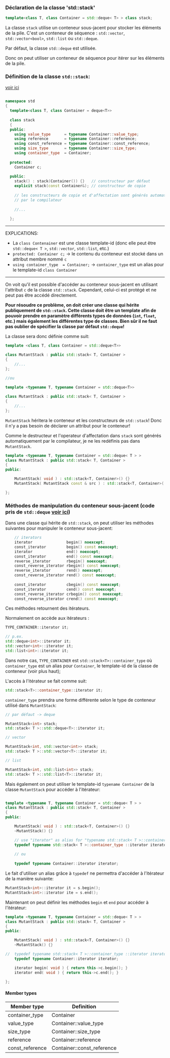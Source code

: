 ### Déclaration de la classe 'std::stack'

```c++
template<class T, class Container = std::deque< T> > class stack;
```
La classe `stack` utilise un conteneur sous-jacent pour stocker les éléments de la pile.
C'est un conteneur de séquence : `std::vector`, `std::vector<bool>`, `std::list` ou `std::deque`.

Par défaut, la classe `std::deque` est utilisée.

Donc on peut utiliser un conteneur de séquence pour itérer sur les éléments de la pile.


### Définition de la classe `std::stack`:

[voir ici](https://en.cppreference.com/w/cpp/header/stack)

```c++

namespace std 
{
  template<class T, class Container = deque<T>>
		  
  class stack 
  {
  public:
    using value_type      = typename Container::value_type;
    using reference       = typename Container::reference;
    using const_reference = typename Container::const_reference;
    using size_type       = typename Container::size_type;
    using container_type  = Container;
 
  protected:
    Container c;
 
  public:
    stack() : stack(Container()) {}   // constructeur par défaut
    explicit stack(const Container&); // constructeur de copie
	
    // les constructeurs de copie et d'affectation sont générés automatiquement
    // par le compilateur
	
    //...
	
  };
```

---
EXPLICATIONS: 
- La `class Contenainer` est une classe template-id (donc elle peut être `std::deque< T >`, `std::vector`, `std::list`, etc.)
- `protected: Container c;` -> le contenu du conteneur est stocké dans un attribut membre nommé `c`
- `using container_type  = Container;` -> `container_type` est un alias pour le template-id `class Container`
---

On voit qu'il est possible d'accéder au conteneur sous-jacent en utilisant l'attribut `c` de la classe `std::stack`.
Cependant, celui-ci est protégé et ne peut pas être accédé directement.

**Pour résoudre ce problème, on doit créer une classe qui hérite publiquement de `std::stack`. 
Cette classe doit être un template afin de pouvoir prendre en paramètre différents
types de données (`int`, `float`, etc.) mais également les différentes type de classes. Bien sûr il 
ne faut pas oublier de spécifier la classe par défaut `std::deque`!**

La classe sera donc définie comme suit:

```c++
template <class T, class Container = std::deque<T>>

class MutantStack : public std::stack< T, Container >
{
	//...
};

//ou
		
template <typename T, typename Container = std::deque<T>>

class MutantStack : public std::stack< T, Container >
{
    //...
};
```
`MutantStack` héritera le conteneur et les constructeurs de `std::stack`!
Donc il n'y a pas besoin de déclarer un attribut pour le conteneur!

Comme le destructeur et l'operateur d'affectation dans `stack` sont générés automatiquement 
par le compilateur, je ne les redéfinis pas dans `MutantStack`.

```c++
template <typename T, typename Container = std::deque< T > >
class MutantStack : public std::stack< T, Container >
{
public:

	MutantStack( void ) : std::stack<T, Container>() {}
	MutantStack( MutantStack const & src ) : std::stack<T, Container>( src ) {}

};
```

### Méthodes de manipulation du conteneur sous-jacent (code pris de `std::deque` [voir ici](https://en.cppreference.com/w/cpp/header/deque))

Dans une classe qui hérite de `std::stack`, on peut utiliser les méthodes suivantes pour 
manipuler le conteneur sous-jacent:

```c++
    // iterators
    iterator               begin() noexcept;
    const_iterator         begin() const noexcept;
    iterator               end() noexcept;
    const_iterator         end() const noexcept;
    reverse_iterator       rbegin() noexcept;
    const_reverse_iterator rbegin() const noexcept;
    reverse_iterator       rend() noexcept;
    const_reverse_iterator rend() const noexcept;
 
    const_iterator         cbegin() const noexcept;
    const_iterator         cend() const noexcept;
    const_reverse_iterator crbegin() const noexcept;
    const_reverse_iterator crend() const noexcept;
```

Ces méthodes retournent des itérateurs.

Normalement on accède aux itérateurs :

```c++
TYPE_CONTAINER::iterator it;

// p.ex.
std::deque<int>::iterator it;
std::vector<int>::iterator it;
std::list<int>::iterator it;
```

Dans notre cas, `TYPE_CONTAINER` est `std::stack<T>::container_type` où `container_type`
est un alias pour `Container`, le template-id de la classe de conteneur (voir plus haut);

L'accès à l'itérateur se fait comme suit:

```c++
std::stack<T>::container_type::iterator it;
```

`container_type` prendra une forme différente selon le type de conteneur utilisé dans `MutantStack`:

```c++
// par défaut -> deque

MutantStack<int> stack;
std::stack< T >::std::deque<T>::iterator it;

// vector

MutantStack<int, std::vector<int>> stack;
std::stack< T >::std::vector<T>::iterator it;

// list

MutantStack<int, std::list<int>> stack;
std::stack< T >::std::list<T>::iterator it;
```

Mais également on peut utiliser le template-id `typename Container` de la classe `MutantStack` pour accéder à l'itérateur:

```c++

template <typename T, typename Container = std::deque< T > >
class MutantStack : public std::stack< T, Container >
{
public:

	MutantStack( void ) : std::stack<T, Container>() {}
	~MutantStack() {}

	// use "iterator" as alias for "typename std::stack< T >::container_type::iterator"
	typedef typename std::stack< T >::container_type ::iterator iterator;
	
	// ou
	
	typedef typename Container::iterator iterator;

```

Le fait d'utiliser un alias grâce à `typedef` ne permettra d'accéder à l'itérateur de la manière suivante:

```c++
MutantStack<int>::iterator it = s.begin();
MutantStack<int>::iterator ite = s.end();
```

Maintenant on peut définir les méthodes `begin` et `end` pour accéder à l'itérateur:

```c++
template <typename T, typename Container = std::deque< T > >
class MutantStack : public std::stack< T, Container >
{
public:

	MutantStack( void ) : std::stack<T, Container>() {}
	~MutantStack() {}

//	typedef typename std::stack< T >::container_type ::iterator iterator;
	typedef typename Container::iterator iterator;

	iterator begin( void ) { return this->c.begin(); }
	iterator end( void ) { return this->c.end(); }

};
```


#### Member types

| Member type     | Definition                 |
|-----------------|----------------------------|
| container_type  | Container                  |
| value_type      | Container::value_type      |
| size_type       | Container::size_type      |
| reference       | Container::reference       |
| const_reference | Container::const_reference |

